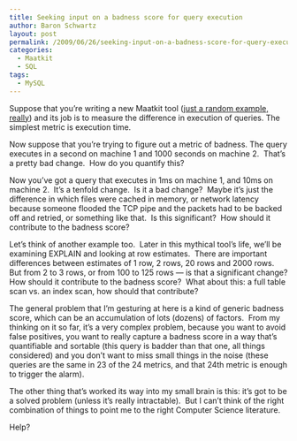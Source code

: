 ```yaml
---
title: Seeking input on a badness score for query execution
author: Baron Schwartz
layout: post
permalink: /2009/06/26/seeking-input-on-a-badness-score-for-query-execution/
categories:
  - Maatkit
  - SQL
tags:
  - MySQL
---
```

Suppose that you&#8217;re writing a new Maatkit tool ([just a random example, really][1]) and its job is to measure the difference in execution of queries. The simplest metric is execution time.

Now suppose that you&#8217;re trying to figure out a metric of badness. The query executes in a second on machine 1 and 1000 seconds on machine 2.  That&#8217;s a pretty bad change.  How do you quantify this?

Now you&#8217;ve got a query that executes in 1ms on machine 1, and 10ms on machine 2.  It&#8217;s a tenfold change.  Is it a bad change?  Maybe it&#8217;s just the difference in which files were cached in memory, or network latency because someone flooded the TCP pipe and the packets had to be backed off and retried, or something like that.  Is this significant?  How should it contribute to the badness score?

Let&#8217;s think of another example too.  Later in this mythical tool&#8217;s life, we&#8217;ll be examining EXPLAIN and looking at row estimates.  There are important differences between estimates of 1 row, 2 rows, 20 rows and 2000 rows.  But from 2 to 3 rows, or from 100 to 125 rows &#8212; is that a significant change? How should it contribute to the badness score?  What about this: a full table scan vs. an index scan, how should that contribute?

The general problem that I&#8217;m gesturing at here is a kind of generic badness score, which can be an accumulation of lots (dozens) of factors.  From my thinking on it so far, it&#8217;s a very complex problem, because you want to avoid false positives, you want to really capture a badness score in a way that&#8217;s quantifiable and sortable (this query is badder than that one, all things considered) and you don&#8217;t want to miss small things in the noise (these queries are the same in 23 of the 24 metrics, and that 24th metric is enough to trigger the alarm).

The other thing that&#8217;s worked its way into my small brain is this: it&#8217;s got to be a solved problem (unless it&#8217;s really intractable).  But I can&#8217;t think of the right combination of things to point me to the right Computer Science literature.

Help?

 [1]: http://code.google.com/p/maatkit/wiki/mk_upgrade